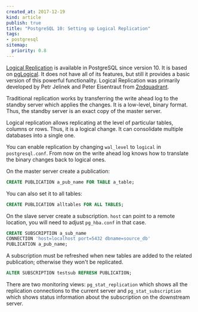 ```yaml
---
created_at: 2017-12-19
kind: article
publish: true
title: "PostgreSQL 10: Setting up Logical Replication"
tags:
- postgresql
sitemap:
  priority: 0.8
---
```


[Logical Replication](https://www.postgresql.org/docs/10/static/logical-replication.html) is available in PostgreSQL since version 10. It is based on [pgLogical](https://www.2ndquadrant.com/en/resources/pglogical/). It does not have all of its features, but still it provides a basic version of this powerful functionality. Logical Replication was primarily developed by Petr Jelinek and Peter Eisentraut from [2ndquadrant](https://www.2ndquadrant.com/en/).

Traditional replication works by transferring the write ahead log to the standby server which applies the changes. It is a low-level, binary format. Thus, the standby server is an exact copy of the master server.

Logical replication allows replicating at the level of particular tables, columns or rows. Thus, it is a logical change. It can consolidate multiple databases into a single one.

You can enable replication by changing `wal_level` to `logical` in `postgresql.conf`. From now on the write ahead log knows how to translate the binary changes back to logical ones.

On the master server create a publication:

```sql
CREATE PUBLICATION a_pub_name FOR TABLE a_table;
```

You can also set it to all tables:

```sql
CREATE PUBLICATION alltables FOR ALL TABLES;
```

On the slave server create a subscription. `host` can point to a remote location, you will need to adjust `pg_hba.conf` in that case.

```sql
CREATE SUBSCRIPTION a_sub_name
CONNECTION 'host=localhost port=5432 dbname=source_db'
PUBLICATION a_pub_name;
```

A subscription must be refreshed when new tables are added to the related publication; otherwise they won't be replicated.

```sql
ALTER SUBSCRIPTION testsub REFRESH PUBLICATION;
```

There are two monitoring views: `pg_stat_replication` which shows all the replication connections to the current server and `pg_stat_subscription` which shows status information about the subscription on the downstream server.
